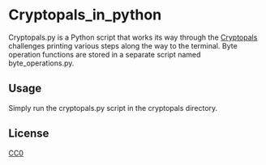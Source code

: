 # Cryptopals_in_python

Cryptopals.py is a Python script that works its way through the [Cryptopals](https://cryptopals.com/) challenges printing various steps along the way to the terminal. Byte operation functions are stored in a separate script named byte_operations.py.

## Usage

Simply run the cryptopals.py script in the cryptopals directory.

## License

[CC0](https://creativecommons.org/share-your-work/public-domain/cc0/)
